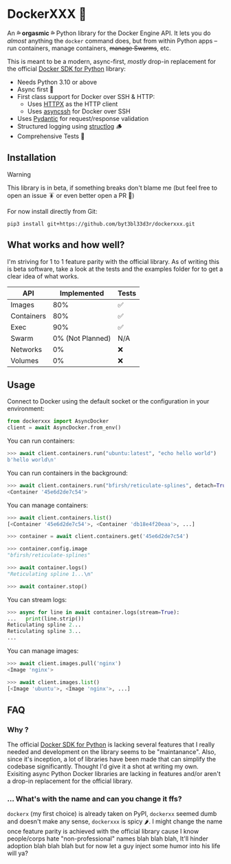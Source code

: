 # DockerXXX 🥴

An **💦 orgasmic 💦** Python library for the Docker Engine API. It lets you do *almost* anything the `docker` command does, but from within Python apps – run containers, manage containers, ~~manage Swarms~~, etc.

This is meant to be a modern, async-first, *mostly* drop-in replacement for the official [Docker SDK for Python](https://github.com/docker/docker-py) library:

- Needs Python 3.10 or above
- Async first 🚀
- First class support for Docker over SSH & HTTP:
    - Uses [HTTPX](https://www.python-httpx.org/) as the HTTP client
    - Uses [asyncssh](https://asyncssh.readthedocs.io/en/latest/) for Docker over SSH
- Uses [Pydantic](https://docs.pydantic.dev/latest/) for request/response validation
- Structured logging using [structlog](https://www.structlog.org/en/stable/) 🪵
- Comprehensive Tests 🧪

## Installation
> [!WARNING]
> This library is in beta, if something breaks don't blame me (but feel free to open an issue 🪳 or even better open a PR 🥵)

<!---
The latest stable version [is available on PyPI](https://pypi.python.org/pypi/docker/). Either add `docker` to your `requirements.txt` file or install with pip:

    pip install dockerxxx

--> 

For now install directly from Git:

    pip3 install git+https://github.com/byt3bl33d3r/dockerxxx.git

## What works and how well?

I'm striving for 1 to 1 feature parity with the official library. As of writing this is beta software, take a look at the tests and the examples folder for to get a clear idea of what works.

| API | Implemented | Tests  |
| --- | --- | -- |
| Images | 80% | ✅ | 
| Containers | 80% | ✅ | 
| Exec | 90% | ✅ |
| Swarm | 0% (Not Planned) | N/A |
| Networks | 0% | ❌ |
| Volumes | 0% | ❌ |

## Usage

Connect to Docker using the default socket or the configuration in your environment:

```python
from dockerxxx import AsyncDocker
client = await AsyncDocker.from_env()
```

You can run containers:

```python
>>> await client.containers.run("ubuntu:latest", "echo hello world")
b'hello world\n'
```

You can run containers in the background:

```python
>>> await client.containers.run("bfirsh/reticulate-splines", detach=True)
<Container '45e6d2de7c54'>
```

You can manage containers:

```python
>>> await client.containers.list()
[<Container '45e6d2de7c54'>, <Container 'db18e4f20eaa'>, ...]

>>> container = await client.containers.get('45e6d2de7c54')

>>> container.config.image
"bfirsh/reticulate-splines"

>>> await container.logs()
"Reticulating spline 1...\n"

>>> await container.stop()
```

You can stream logs:

```python
>>> async for line in await container.logs(stream=True):
...   print(line.strip())
Reticulating spline 2...
Reticulating spline 3...
...
```

You can manage images:

```python
>>> await client.images.pull('nginx')
<Image 'nginx'>

>>> await client.images.list()
[<Image 'ubuntu'>, <Image 'nginx'>, ...]
```

## FAQ

### Why ?

The official [Docker SDK for Python](https://github.com/docker/docker-py) is lacking several features that I really needed and development on the library seems to be "maintanance". Also, since it's inception, a lot of libraries have been made that can simplify the codebase significantly. Thought I'd give it a shot at writing my own. Exisiting async Python Docker libraries are lacking in features and/or aren't a drop-in replacement for the official library. 

### ... What's with the name and can you change it ffs?

`dockerx` (my first choice) is already taken on PyPI, `dockerxx` seemed dumb and doesn't make any sense, `dockerxxx` is spicy 🌶️. I might change the name once feature parity is achieved with the official library cause I know people/corps hate "non-professional" names blah blah blah, It'll hinder adoption blah blah blah but for now let a guy inject some humor into his life will ya?
